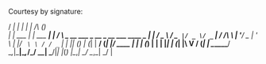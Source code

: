 Courtesy by signature:
 
 / ____|        | |        | |   /\                     (_)                 
 | |     ___   __| | ___  __| |  /  \   _ __ ___  _ __    _  __ ___   ____ _ 
 | |    / _ \ / _` |/ _ \/ _` | / /\ \ | '__/ _ \| '_ \  | |/ _` \ \ / / _` |
 | |___| (_) | (_| |  __/ (_| |/ ____ \| | | (_) | | | |_| | (_| |\ V / (_| |
  \_____\___/ \__,_|\___|\__,_/_/    \_\_|  \___/|_| |_(_) |\__,_| \_/ \__,_|
                                                        _/ |                 